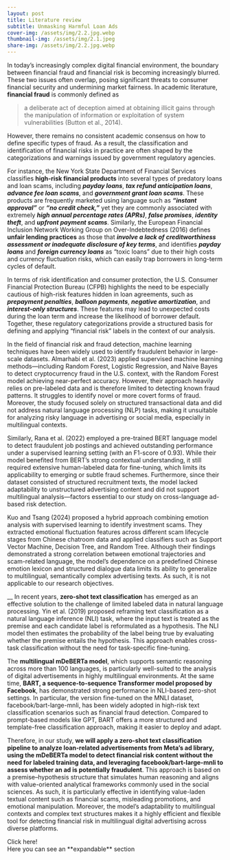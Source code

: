 ```yaml
---
layout: post
title: Literature review
subtitle: Unmasking Harmful Loan Ads
cover-img: /assets/img/2.2.jpg.webp
thumbnail-img: /assets/img/2.1.jpeg
share-img: /assets/img/2.2.jpg.webp
---
```



In today’s increasingly complex digital financial environment, the boundary between financial fraud and financial risk is becoming increasingly blurred. These two issues often overlap, posing significant threats to consumer financial security and undermining market fairness. In academic literature, **financial fraud** is commonly defined as 
>a deliberate act of deception aimed at obtaining illicit gains through the manipulation of information or exploitation of system vulnerabilities (Button et al., 2014).

However, there remains no consistent academic consensus on how to define specific types of fraud. As a result, the classification and identification of financial risks in practice are often shaped by the categorizations and warnings issued by government regulatory agencies. 

For instance, the New York State Department of Financial Services classifies **high-risk financial products** into several types of predatory loans and loan scams, including **_payday loans_**, **_tax refund anticipation loans_**, **_advance fee loan scams_**, and **_government grant loan scams_**. These products are frequently marketed using language such as **_“instant approval”_** or **_“no credit check,”_** yet they are commonly associated with extremely **_high annual percentage rates (APRs)_**, **_false promises_**, **_identity theft_**, and **_upfront payment scams_**. Similarly, the European Financial Inclusion Network Working Group on Over-Indebtedness (2016) defines **unfair lending practices** as those that **_involve a lack of creditworthiness assessment or inadequate disclosure of key terms_**, and identifies **_payday loans_** and **_foreign currency loans_** as “toxic loans” due to their high costs and currency fluctuation risks, which can easily trap borrowers in long-term cycles of default.

In terms of risk identification and consumer protection, the U.S. Consumer Financial Protection Bureau (CFPB) highlights the need to be especially cautious of high-risk features hidden in loan agreements, such as **_prepayment penalties_**, **_balloon payments_**, **_negative amortization_**, and **_interest-only structures_**. These features may lead to unexpected costs during the loan term and increase the likelihood of borrower default. Together, these regulatory categorizations provide a structured basis for defining and applying “financial risk” labels in the context of our analysis.


In the field of financial risk and fraud detection, machine learning techniques have been widely used to identify fraudulent behavior in large-scale datasets. Almarhabi et al. (2023) applied supervised machine learning methods—including Random Forest, Logistic Regression, and Naive Bayes to detect cryptocurrency fraud in the U.S. context, with the Random Forest model achieving near-perfect accuracy. However, their approach heavily relies on pre-labeled data and is therefore limited to detecting known fraud patterns. It struggles to identify novel or more covert forms of fraud. Moreover, the study focused solely on structured transactional data and did not address natural language processing (NLP) tasks, making it unsuitable for analyzing risky language in advertising or social media, especially in multilingual contexts.

Similarly, Rana et al. (2022) employed a pre-trained BERT language model to detect fraudulent job postings and achieved outstanding performance under a supervised learning setting (with an F1-score of 0.93). While their model benefited from BERT’s strong contextual understanding, it still required extensive human-labeled data for fine-tuning, which limits its applicability to emerging or subtle fraud schemes. Furthermore, since their dataset consisted of structured recruitment texts, the model lacked adaptability to unstructured advertising content and did not support multilingual analysis—factors essential to our study on cross-language ad-based risk detection.

Kuo and Tsang (2024) proposed a hybrid approach combining emotion analysis with supervised learning to identify investment scams. They extracted emotional fluctuation features across different scam lifecycle stages from Chinese chatroom data and applied classifiers such as Support Vector Machine, Decision Tree, and Random Tree. Although their findings demonstrated a strong correlation between emotional trajectories and scam-related language, the model’s dependence on a predefined Chinese emotion lexicon and structured dialogue data limits its ability to generalize to multilingual, semantically complex advertising texts. As such, it is not applicable to our research objectives.

__
In recent years, **zero-shot text classification** has emerged as an effective solution to the challenge of limited labeled data in natural language processing. Yin et al. (2019) proposed reframing text classification as a natural language inference (NLI) task, where the input text is treated as the premise and each candidate label is reformulated as a hypothesis. The NLI model then estimates the probability of the label being true by evaluating whether the premise entails the hypothesis. This approach enables cross-task classification without the need for task-specific fine-tuning.

The **multilingual mDeBERTa model**, which supports semantic reasoning across more than 100 languages, is particularly well-suited to the analysis of digital advertisements in highly multilingual environments. At the same time, **BART, a sequence-to-sequence Transformer model proposed by Facebook**, has demonstrated strong performance in NLI-based zero-shot settings. In particular, the version fine-tuned on the MNLI dataset, facebook/bart-large-mnli, has been widely adopted in high-risk text classification scenarios such as financial fraud detection. Compared to prompt-based models like GPT, BART offers a more structured and template-free classification approach, making it easier to deploy and adapt. 

Therefore, in our study, **we will apply a zero-shot text classification pipeline to analyze loan-related advertisements from Meta’s ad library, using the mDeBERTa model to detect financial risk content without the need for labeled training data, and leveraging facebook/bart-large-mnli to assess whether an ad is potentially fraudulent**. This approach is based on a premise–hypothesis structure that simulates human reasoning and aligns with value-oriented analytical frameworks commonly used in the social sciences. As such, it is particularly effective in identifying value-laden textual content such as financial scams, misleading promotions, and emotional manipulation. Moreover, the model’s adaptability to multilingual contexts and complex text structures makes it a highly efficient and flexible tool for detecting financial risk in multilingual digital advertising across diverse platforms.

<summary>Click here!</summary>
Here you can see an **expandable** section
</details>
